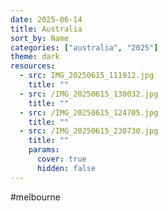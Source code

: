 ```yaml
---
date: 2025-06-14
title: Australia
sort_by: Name
categories: ["australia", "2025"]
theme: dark
resources:
  - src: IMG_20250615_111912.jpg
    title: ""
  - src: /IMG_20250615_130032.jpg
    title: ""
  - src: /IMG_20250615_124705.jpg
    title: ""
  - src: /IMG_20250615_230730.jpg
    title: ""
    params:
      cover: true
      hidden: false
---
```


#melbourne
